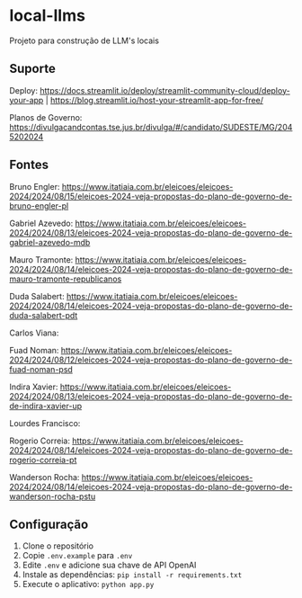 # local-llms
Projeto para construção de LLM's locais


## Suporte

Deploy: https://docs.streamlit.io/deploy/streamlit-community-cloud/deploy-your-app | https://blog.streamlit.io/host-your-streamlit-app-for-free/

Planos de Governo: https://divulgacandcontas.tse.jus.br/divulga/#/candidato/SUDESTE/MG/2045202024

## Fontes

Bruno Engler: https://www.itatiaia.com.br/eleicoes/eleicoes-2024/2024/08/15/eleicoes-2024-veja-propostas-do-plano-de-governo-de-bruno-engler-pl

Gabriel Azevedo: https://www.itatiaia.com.br/eleicoes/eleicoes-2024/2024/08/13/eleicoes-2024-veja-propostas-do-plano-de-governo-de-gabriel-azevedo-mdb

Mauro Tramonte: https://www.itatiaia.com.br/eleicoes/eleicoes-2024/2024/08/14/eleicoes-2024-veja-propostas-do-plano-de-governo-de-mauro-tramonte-republicanos

Duda Salabert: https://www.itatiaia.com.br/eleicoes/eleicoes-2024/2024/08/14/eleicoes-2024-veja-propostas-do-plano-de-governo-de-duda-salabert-pdt

Carlos Viana:

Fuad Noman: https://www.itatiaia.com.br/eleicoes/eleicoes-2024/2024/08/12/eleicoes-2024-veja-propostas-do-plano-de-governo-de-fuad-noman-psd

Indira Xavier: https://www.itatiaia.com.br/eleicoes/eleicoes-2024/2024/08/13/eleicoes-2024-veja-propostas-do-plano-de-governo-de-de-indira-xavier-up

Lourdes Francisco: 

Rogerio Correia: https://www.itatiaia.com.br/eleicoes/eleicoes-2024/2024/08/14/eleicoes-2024-veja-propostas-do-plano-de-governo-de-rogerio-correia-pt

Wanderson Rocha: https://www.itatiaia.com.br/eleicoes/eleicoes-2024/2024/08/14/eleicoes-2024-veja-propostas-do-plano-de-governo-de-wanderson-rocha-pstu

## Configuração

1. Clone o repositório
2. Copie `.env.example` para `.env`
3. Edite `.env` e adicione sua chave de API OpenAI
4. Instale as dependências: `pip install -r requirements.txt`
5. Execute o aplicativo: `python app.py`


